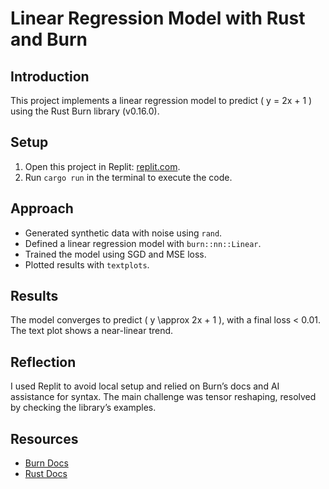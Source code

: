 # Linear Regression Model with Rust and Burn

## Introduction
This project implements a linear regression model to predict \( y = 2x + 1 \) using the Rust Burn library (v0.16.0).

## Setup
1. Open this project in Replit: [replit.com](https://replit.com).
2. Run `cargo run` in the terminal to execute the code.

## Approach
- Generated synthetic data with noise using `rand`.
- Defined a linear regression model with `burn::nn::Linear`.
- Trained the model using SGD and MSE loss.
- Plotted results with `textplots`.

## Results
The model converges to predict \( y \approx 2x + 1 \), with a final loss < 0.01. The text plot shows a near-linear trend.

## Reflection
I used Replit to avoid local setup and relied on Burn’s docs and AI assistance for syntax. The main challenge was tensor reshaping, resolved by checking the library’s examples.

## Resources
- [Burn Docs](https://docs.rs/burn/0.16.0/burn/)
- [Rust Docs](https://doc.rust-lang.org/)

